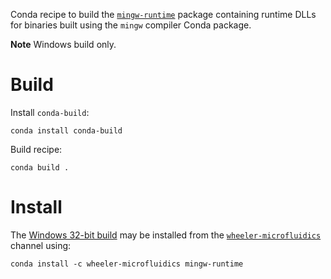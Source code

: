 Conda recipe to build the [`mingw-runtime`][1] package containing runtime DLLs
for binaries built using the `mingw` compiler Conda package.

**Note** Windows build only.

Build
=====

Install `conda-build`:

    conda install conda-build

Build recipe:

    conda build .


Install
=======

The [Windows 32-bit build][2] may be installed from the
[`wheeler-microfluidics`][3] channel using:

    conda install -c wheeler-microfluidics mingw-runtime


[1]: https://github.com/wheeler-microfluidics/mingw-runtime-recipe
[2]: https://anaconda.org/wheeler-microfluidics/mingw-runtime
[3]: https://anaconda.org/wheeler-microfluidics
